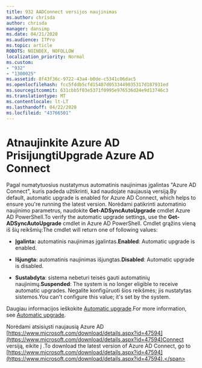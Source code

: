```yaml
---
title: 932 AADConnect versijos naujinimas
ms.author: chrisda
author: chrisda
manager: dansimp
ms.date: 04/21/2020
ms.audience: ITPro
ms.topic: article
ROBOTS: NOINDEX, NOFOLLOW
localization_priority: Normal
ms.custom:
- "932"
- "1300025"
ms.assetid: 8f43f36c-9722-43a4-b0de-c5341c06dac5
ms.openlocfilehash: fcc5fddb5cfd15407d0533449035317d187931ed
ms.sourcegitcommit: 631cbb5f03e5371f0995e976536d24e9d13746c3
ms.translationtype: MT
ms.contentlocale: lt-LT
ms.lasthandoff: 04/22/2020
ms.locfileid: "43766501"
---
```

# <a name="upgrade-azure-ad-connect"></a><span data-ttu-id="79983-102">Atnaujinkite Azure AD Prisijungti</span><span class="sxs-lookup"><span data-stu-id="79983-102">Upgrade Azure AD Connect</span></span>

<span data-ttu-id="79983-103">Pagal numatytuosius nustatymus automatinis naujinimas įgalintas "Azure AD Connect", kuris padeda užtikrinti, kad naudojate naujausią versiją.</span><span class="sxs-lookup"><span data-stu-id="79983-103">By default, automatic upgrade is enabled for Azure AD Connect, which helps to ensure you're running the latest version.</span></span> <span data-ttu-id="79983-104">Norėdami patikrinti automatinio naujinimo parametrus, naudokite **Get-ADSyncAutoUpgrade** cmdlet Azure AD PowerShell.</span><span class="sxs-lookup"><span data-stu-id="79983-104">To verify the automatic upgrade settings, use the **Get-ADSyncAutoUpgrade** cmdlet in Azure AD PowerShell.</span></span> <span data-ttu-id="79983-105">Cmdlet grąžins vieną iš šių reikšmių:</span><span class="sxs-lookup"><span data-stu-id="79983-105">The cmdlet will return one of following values:</span></span>

- <span data-ttu-id="79983-106">**Įgalinta:** automatinis naujinimas įgalintas.</span><span class="sxs-lookup"><span data-stu-id="79983-106">**Enabled**: Automatic upgrade is enabled.</span></span>

- <span data-ttu-id="79983-107">**Išjungta:** automatinis naujinimas išjungtas.</span><span class="sxs-lookup"><span data-stu-id="79983-107">**Disabled**: Automatic upgrade is disabled.</span></span>

- <span data-ttu-id="79983-108">**Sustabdyta**: sistema nebeturi teisės gauti automatinių naujinimų.</span><span class="sxs-lookup"><span data-stu-id="79983-108">**Suspended**: The system is no longer eligible to receive automatic upgrades.</span></span> <span data-ttu-id="79983-109">Negalite konfigūruoti šios reikšmės; jis nustatytas sistemos.</span><span class="sxs-lookup"><span data-stu-id="79983-109">You can't configure this value; it's set by the system.</span></span>

<span data-ttu-id="79983-110">Daugiau informacijos ieškokite [Automatic upgrade](https://docs.microsoft.com/azure/active-directory/connect/active-directory-aadconnect-feature-automatic-upgrade).</span><span class="sxs-lookup"><span data-stu-id="79983-110">For more information, see [Automatic upgrade](https://docs.microsoft.com/azure/active-directory/connect/active-directory-aadconnect-feature-automatic-upgrade).</span></span>

<span data-ttu-id="79983-111">Norėdami atsisiųsti naujausią Azure AD [https://www.microsoft.com/download/details.aspx?id=47594](https://www.microsoft.com/download/details.aspx?id=47594)Connect versiją, eikite į .</span><span class="sxs-lookup"><span data-stu-id="79983-111">To download the latest version of Azure AD Connect, go to [https://www.microsoft.com/download/details.aspx?id=47594](https://www.microsoft.com/download/details.aspx?id=47594).</span></span>
